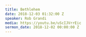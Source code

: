 ```yaml
---
title: Bethlehem
date: 2018-12-03 01:32:00 Z
speaker: Rob Grandi
media: https://youtu.be/uScIJVrrEic
sermon_date: 2018-12-02 00:00:00 Z
---
```


